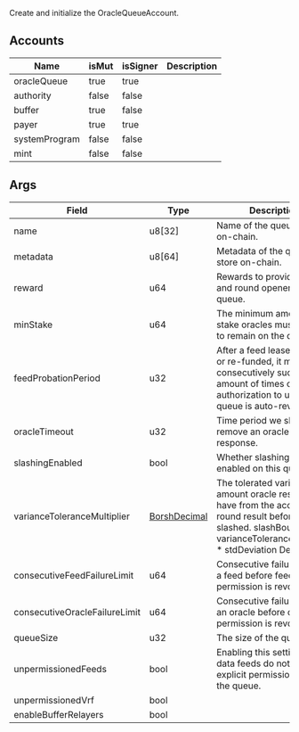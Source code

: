 Create and initialize the OracleQueueAccount.

## Accounts

| Name          | isMut | isSigner | Description |
| ------------- | ----- | -------- | ----------- |
| oracleQueue   | true  | true     |             |
| authority     | false | false    |             |
| buffer        | true  | false    |             |
| payer         | true  | true     |             |
| systemProgram | false | false    |             |
| mint          | false | false    |             |

## Args

| Field                         | Type                                                 | Description                                                                                                                                                                    |
| ----------------------------- | ---------------------------------------------------- | ------------------------------------------------------------------------------------------------------------------------------------------------------------------------------ |
| name                          | u8[32]                                               | Name of the queue to store on-chain.                                                                                                                                           |
| metadata                      | u8[64]                                               | Metadata of the queue to store on-chain.                                                                                                                                       |
| reward                        | u64                                                  | Rewards to provide oracles and round openers on this queue.                                                                                                                    |
| minStake                      | u64                                                  | The minimum amount of stake oracles must present to remain on the queue.                                                                                                       |
| feedProbationPeriod           | u32                                                  | After a feed lease is funded or re-funded, it must consecutively succeed N amount of times or its authorization to use the queue is auto-revoked.                              |
| oracleTimeout                 | u32                                                  | Time period we should remove an oracle after if no response.                                                                                                                   |
| slashingEnabled               | bool                                                 | Whether slashing is enabled on this queue.                                                                                                                                     |
| varianceToleranceMultiplier   | [BorshDecimal](/feeds/solana/idl/types/BorshDecimal) | The tolerated variance amount oracle results can have from the accepted round result before being slashed. slashBound = varianceToleranceMultiplier \* stdDeviation Default: 2 |
| consecutiveFeedFailureLimit   | u64                                                  | Consecutive failure limit for a feed before feed permission is revoked.                                                                                                        |
| consecutiveOracleFailureLimit | u64                                                  | Consecutive failure limit for an oracle before oracle permission is revoked.                                                                                                   |
| queueSize                     | u32                                                  | The size of the queue.                                                                                                                                                         |
| unpermissionedFeeds           | bool                                                 | Enabling this setting means data feeds do not need explicit permission to join the queue.                                                                                      |
| unpermissionedVrf             | bool                                                 |                                                                                                                                                                                |
| enableBufferRelayers          | bool                                                 |                                                                                                                                                                                |
